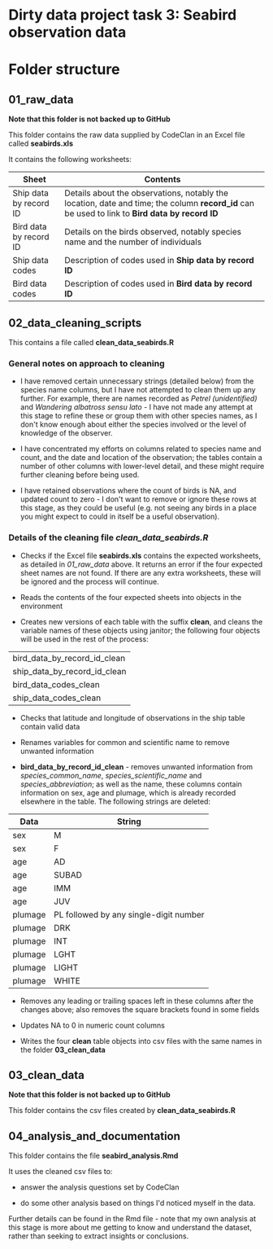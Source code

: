 # Dirty data project task 3: Seabird observation data



# Folder structure

## 01_raw_data

**Note that this folder is not backed up to GitHub**

This folder contains the raw data supplied by CodeClan in an Excel file called **seabirds.xls**

It contains the following worksheets:

| **Sheet**              | **Contents**                                                                                                                                    |
|------------------------|-------------------------------------------------------------------------------------------------------------------------------------------------|
| Ship data by record ID | Details about the observations, notably the location, date and time; the column **record_id** can be used to link to **Bird data by record ID** |
| Bird data by record ID | Details on the birds observed, notably species name and the number of individuals                                                               |
| Ship data codes        | Description of codes used in **Ship data by record ID**                                                                                         |
| Bird data codes        | Description of codes used in **Bird data by record ID**                                                                                         |



## 02_data_cleaning_scripts

This contains a file called **clean_data_seabirds.R**

### General notes on approach to cleaning

* I have removed certain unnecessary strings (detailed below) from the species name columns, but I have not attempted to clean them up any further. For example, there are names recorded as *Petrel (unidentified)* and *Wandering albatross sensu lato* - I have not made any attempt at this stage to refine these or group them with other species names, as I don't know enough about either the species involved or the level of knowledge of the observer.

* I have concentrated my efforts on columns related to species name and count, and the date and location of the observation; the tables contain a number of other columns with lower-level detail, and these might require further cleaning before being  used.

* I have retained observations where the count of birds is NA, and updated count to zero - I don't want to remove or ignore these rows at this stage, as they could be useful (e.g. not seeing any birds in a place you might expect to could in itself  be a useful observation).



### Details of the cleaning file  *clean_data_seabirds.R*

* Checks if the Excel file  **seabirds.xls**  contains the expected worksheets, as detailed in *01_raw_data* above.
It returns an error if the four expected sheet names are not found. If there are any extra worksheets, these will be ignored and the process will continue.

* Reads the contents of the four expected sheets into objects in the environment

* Creates new versions of each table with the suffix **clean**, and cleans the variable names of these objects using janitor; the following four objects will be used in the rest of the process:


| |
|------------------------------|
| bird_data_by_record_id_clean |
| ship_data_by_record_id_clean |
| bird_data_codes_clean        |
| ship_data_codes_clean        |


* Checks that latitude and longitude of observations in the ship table contain valid data

* Renames variables for common and scientific name to remove unwanted information

* **bird_data_by_record_id_clean** - removes unwanted information from *species_common_name*, *species_scientific_name* and *species_abbreviation*; as well as the name, these columns contain information on sex, age and plumage, which is already recorded elsewhere in the table. The following strings are deleted:

| **Data** | **String**                             |
|----------|----------------------------------------|
| sex      | M                                      |
| sex      | F                                      |
| age      | AD                                     |
| age      | SUBAD                                  |
| age      | IMM                                    |
| age      | JUV                                    |
| plumage  | PL followed by any single-digit number |
| plumage  | DRK                                    |
| plumage  | INT                                    |
| plumage  | LGHT                                   |
| plumage  | LIGHT                                  |
| plumage  | WHITE                                  |

* Removes any leading or trailing spaces left in these columns after the changes above; also removes the square brackets found in some fields

* Updates NA to 0 in numeric count columns

* Writes the four **clean** table objects into csv files with the same names in the folder **03_clean_data**




## 03_clean_data

**Note that this folder is not backed up to GitHub**

This folder contains the csv files created by **clean_data_seabirds.R**



## 04_analysis_and_documentation

This folder contains the file **seabird_analysis.Rmd**

It uses the cleaned csv files to:

* answer the analysis questions set by CodeClan

* do some other analysis based on things I'd noticed myself in the data.

Further details can be found in the Rmd file - note that my own analysis at this stage is more about me getting to know and understand the dataset, rather than seeking to extract insights or conclusions.









